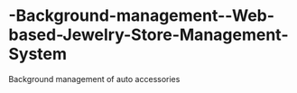 # -Background-management--Web-based-Jewelry-Store-Management-System
Background management of auto accessories
